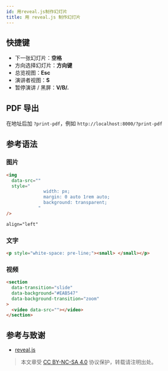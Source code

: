 ```yaml
---
id: 用reveal.js制作幻灯片
title: 用 reveal.js 制作幻灯片
---
```


## 快捷键

- 下一张幻灯片：**空格**
- 方向选择幻灯片：**方向键**
- 总览视图：**Esc**
- 演讲者视图：**S**
- 暂停演讲 / 黑屏：**V/B/.**

## PDF 导出

在地址后加 `?print-pdf`，例如 `http://localhost:8000/?print-pdf`

## 参考语法

### 图片

```html
<img
  data-src=""
  style="
              width: px;
              margin: 0 auto 1rem auto;
              background: transparent;
            "
/>
```

```html
align="left"
```

### 文字

```html
<p style="white-space: pre-line;"><small> </small></p>
```

### 视频

```html
<section
  data-transition="slide"
  data-background="#EAB547"
  data-background-transition="zoom"
>
  <video data-src=""></video>
</section>
```

## 参考与致谢

- [reveal.js](https://revealjs.com/)

> 本文章受 [CC BY-NC-SA 4.0](https://creativecommons.org/licenses/by/4.0/deed.zh) 协议保护，转载请注明出处。


